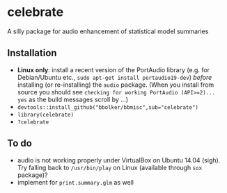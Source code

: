 # celebrate

A silly package for audio enhancement of statistical model summaries

## Installation

- **Linux only**: install a recent version of the PortAudio library (e.g. for Debian/Ubuntu etc., `sudo apt-get install portaudio19-dev`) *before* installing (or re-installing) the `audio` package. (When you install from source you should see `checking for working PortAudio (API>=2)... yes` as the build messages scroll by ...)
- `devtools::install_github("bbolker/bbmisc",sub="celebrate")`
- `library(celebrate)`
- `?celebrate`

## To do

- audio is not working properly under VirtualBox on Ubuntu 14.04 (sigh). Try falling back to `/usr/bin/play` on Linux (available through `sox` package)?
- implement for `print.summary.glm` as well
